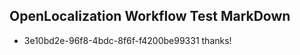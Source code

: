 ## OpenLocalization Workflow Test MarkDown
* 3e10bd2e-96f8-4bdc-8f6f-f4200be99331 thanks!

<!--HONumber=Aug16_HO1-->


